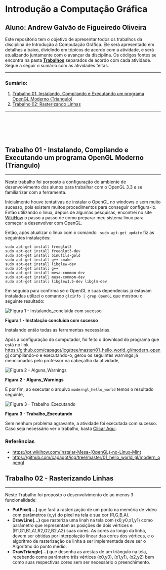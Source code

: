 # Introdução a Computação Gráfica

## **Aluno:** Andrew Galvão de Figueiredo Oliveira

Este repositório tem o objetivo de apresentar todos os trabalhos da disciplina de Introdução à Computação Gráfica. Ele será apresentado em detalhes a baixo, dividindo em tópicos de acordo com a atividade, e será atualizando juntamente com o avançar da disciplina. Os códigos fontes se encontra na pasta **[Trabalhos](https://github.com/Andrew-Figueiredo/introducao_a_computacao_grafica/tree/master/Trabalhos)** separados de acordo com cada atividade. Segue a seguir o sumário com as atividades feitas.

---

### Sumário:

1. [Trabalho 01: Instalando, Compilando e Executando um programa OpenGL Moderno (Triangulo)](#trabalho_1)
2. [Trabalho 02: Rasterizando Linhas ](#trabalho_2)
<!--
3. [Trabalho 03: ](#trabalho_3)
4. [Trabalho 04: ](#trabalho_4) -->

---

<br></br>
<br></br>
<a name="trabalho_1" ></a>

## Trabalho 01 - Instalando, Compilando e Executando um programa OpenGL Moderno (Triangulo)

---

Neste trabalho foi porposto a configuração do ambiente de desenvolvimento dos alunos para trabalhar com o OpenGL 3.3 e se familiarizar com a ferramenta.

Inicialmente houve tentativas de instalar o OpenGL no windows e sem muito sucesso, pois existem muitos procedimentos para conseguir configura-lo. Então utilizando o linux, depois de algumas pesquisas, encontrei no site [WikiHow](<https://pt.wikihow.com/Instalar-Mesa-(OpenGL)-no-Linux-Mint>) o passo a passo de como preparar meu sistema linux para começar a desenvolver com OpenGL.

Então, após atualizar o linux com o comando ` sudo apt-get update` fiz as seguintes instalações:

```shell
sudo apt-get install freeglut3
sudo apt-get install freeglut3-dev
sudo apt-get install binutils-gold
sudo apt-get install g++ cmake
sudo apt-get install libglew-dev
sudo apt-get install g++
sudo apt-get install mesa-common-dev
sudo apt-get install mesa-common-dev
sudo apt-get install libglew1.5-dev libglm-dev

```

Em seguida para confirma se o OpenGL e suas dependecias já estavam instaladas utilizei o comando `glxinfo | grep OpenGL` que mostrou o seguinte resultado:

![Figura 1 - Instalando_concluida com sucesso](https://user-images.githubusercontent.com/45156832/95157067-6a879700-076e-11eb-9b4f-0c0ec5e13eac.png)

**Figura 1 - Instalação concluida com sucesso**

Instalando então todas as ferramentas necessárias.

Após a configuração do computador, foi feito o download do programa que está no link https://github.com/capagot/icg/tree/master/01_hello_world_gl/modern_opengl compilando-o e executando-o, gerou os seguintes warnings já mencionados pelo professor na cabeçalho da atividade,

![Figura 2 - Alguns_Warnings](https://user-images.githubusercontent.com/45156832/95157773-60ff2e80-0770-11eb-82ab-8a344848a37a.png)

**Figura 2 - Alguns_Warnings**

E por fim, ao executar o arquivo `moderngl_hello_world` temos o resultado seguinte,

![Figura 3 - Trabalho_Executando](https://user-images.githubusercontent.com/45156832/95157861-93109080-0770-11eb-9ca5-8f1845e2d051.png)

**Figura 3 - Trabalho_Executando**

Sem nenhum problema agravante, a atividade foi executada com sucesso. Caso seja necessário ver o trabalho, basta [Clicar Aqui](https://github.com/Andrew-Figueiredo/introducao_a_computacao_grafica/tree/master/Trabalhos/Trabalho_1).

### Referências

- https://pt.wikihow.com/Instalar-Mesa-(OpenGL)-no-Linux-Mint
- https://github.com/capagot/icg/tree/master/01_hello_world_gl/modern_opengl

<a name="trabalho_2" ></a>

## Trabalho 02 - Rasterizando Linhas

---

Neste Trabalho foi proposto o desenvolvimento de ao menos 3 funcionalidade:

- **PutPixel(...)** que fará a rasterização de um ponto na memória de vídeo com parâmetros (x,y) do pixel na tela e sua cor (R,G,B,A).
- **DrawLine(...)** que rasteriza uma linah na tela com (x0,y0,x1,y1) como parâmetro que representam as posições de dois vértices e (R1,G1,B1,A1,R2,G2,B2,A2) suas cores. As cores ao longo da linha, devem ser obtidas por interpolação linear das cores dos vértices, e o algoritmo de rasterização de linha a ser implementada deve ser o Algoritmo do ponto médio.
- **DrawTriangle(...)** que desenha as arestas de um triângulo na tela, recebendo como parâmetro três vértices (x0,y0), (x1,y1), (x2,y2) bem como suas respectivas cores sem ser necessário o preenchimento.


<!-- 
<a name="trabalho_3" ></a>

## Trabalho 03 -

<a name="trabalho_4" ></a>

## Trabalho 04 - -->
